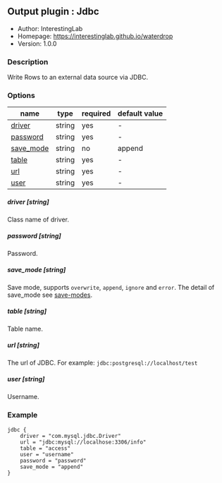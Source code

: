 ## Output plugin : Jdbc

* Author: InterestingLab
* Homepage: https://interestinglab.github.io/waterdrop
* Version: 1.0.0

### Description

Write Rows to an external data source via JDBC.

### Options

| name | type | required | default value |
| --- | --- | --- | --- |
| [driver](#driver-string) | string | yes | - |
| [password](#password-string) | string | yes | - |
| [save_mode](#save_mode-string) | string | no | append |
| [table](#table-string) | string | yes | - |
| [url](#url-string) | string | yes | - |
| [user](#user-string) | string | yes | - |

##### driver [string]

Class name of driver.

##### password [string]

Password.

##### save_mode [string]

Save mode, supports `overwrite`, `append`, `ignore` and `error`. The detail of save_mode see [save-modes](http://spark.apache.org/docs/2.2.0/sql-programming-guide.html#save-modes).

##### table [string]

Table name.

##### url [string]

The url of JDBC. For example: `jdbc:postgresql://localhost/test`


##### user [string]

Username.


### Example

```
jdbc {
    driver = "com.mysql.jdbc.Driver"
    url = "jdbc:mysql://localhose:3306/info"
    table = "access"
    user = "username"
    password = "password"
    save_mode = "append"
}
```